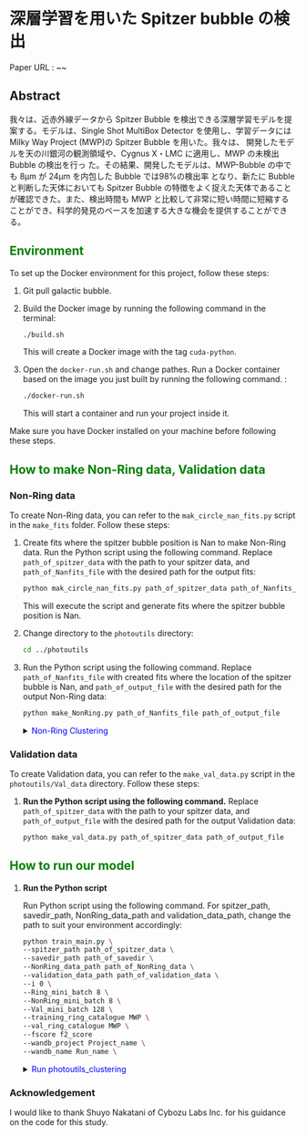 # 深層学習を用いた Spitzer bubble の検出

Paper URL : ~~

## Abstract

我々は、近赤外線データから Spitzer Bubble を検出できる深層学習モデルを提案する。モデルは、Single Shot MultiBox Detector を使用し、学習データには Milky Way Project (MWP)の Spitzer Bubble を用いた。我々は、 開発したモデルを天の川銀河の観測領域や、Cygnus X・LMC に適用し、MWP の未検出 Bubble の検出を行っ た。その結果、開発したモデルは、MWP-Bubble の中でも 8μm が 24μm を内包した Bubble では98%の検出率 となり、新たに Bubble と判断した天体においても Spitzer Bubble の特徴をよく捉えた天体であることが確認できた。また、検出時間も MWP と比較して非常に短い時間に短縮することができ、科学的発見のペースを加速する大きな機会を提供することができる。



## <span style="color: green; ">Environment</span>
To set up the Docker environment for this project, follow these steps:

1. Git pull galactic bubble.

2. Build the Docker image by running the following command in the terminal:

    ```bash
    ./build.sh
    ```

    This will create a Docker image with the tag `cuda-python`.

3. Open the `docker-run.sh` and change pathes. Run a Docker container based on the image you just built by running the following command. :

    ```bash
    ./docker-run.sh
    ```

    This will start a container and run your project inside it.

Make sure you have Docker installed on your machine before following these steps.

## <span style="color: green; ">How to make Non-Ring data, Validation data</span>

### Non-Ring data
To create Non-Ring data, you can refer to the `mak_circle_nan_fits.py` script in the `make_fits` folder. Follow these steps:

1. Create fits where the spitzer bubble position is Nan to make Non-Ring data. Run the Python script using the following command. Replace `path_of_spitzer_data` with the path to your spitzer data, and `path_of_Nanfits_file` with the desired path for the output fits:

    ```bash
    python mak_circle_nan_fits.py path_of_spitzer_data path_of_Nanfits_file
    ```
    This will execute the script and generate fits where the spitzer bubble position is Nan.

2. Change directory to the `photoutils` directory:
    ```bash
    cd ../photoutils
    ```

3. Run the Python script using the following command. Replace `path_of_Nanfits_file` with created fits where the location of the spitzer bubble is Nan, and `path_of_output_file` with the desired path for the output Non-Ring data:
    ```bash
    python make_NonRing.py path_of_Nanfits_file path_of_output_file
    ```

    <details><summary> <span style="color: blue; ">Non-Ring Clustering</span></summary>

    1. **Copy the Non-Ring Data**: Start by making a copy of the Non-Ring data you created above. This is to ensure that the original data remains unchanged during the clustering process. You can do this using a command like:

        ```bash
        cp -r /path/to/original/Non_Ring /path/to/copy/Non_Ring
        ```

    2. **Run the Clustering Script**: Run the clustering.py script to perform clustering on the Non-Ring data. The command might look something like this:

        ```python
        python clustering.py class_num model_version /path/to/copy/Non_Ring
        ```
    </details>

### Validation data

To create Validation data, you can refer to the `make_val_data.py` script in the `photoutils/Val_data` directory. Follow these steps:

1. **Run the Python script using the following command.** Replace `path_of_spitzer_data` with the path to your spitzer data, and `path_of_output_file` with the desired path for the output Validation data:
    ```bash
    python make_val_data.py path_of_spitzer_data path_of_output_file
    ```


## <span style="color: green; ">How to run our model</span>

1. **Run the Python script**

    Run Python script using the following command. For spitzer_path, savedir_path, NonRing_data_path and validation_data_path, change the path to suit your environment accordingly:

    ```bash
    python train_main.py \
    --spitzer_path path_of_spitzer_data \
    --savedir_path path_of_savedir \
    --NonRing_data_path path_of_NonRing_data \
    --validation_data_path path_of_validation_data \
    --i 0 \
    --Ring_mini_batch 8 \
    --NonRing_mini_batch 8 \
    --Val_mini_batch 128 \
    --training_ring_catalogue MWP \
    --val_ring_catalogue MWP \
    --fscore f2_score
    --wandb_project Project_name \
    --wandb_name Run_name \
    ```

    <details><summary> <span style="color: blue; ">Run photoutils_clustering</span></summary>

    if you run `photoutils_clustering` script, follow these steps:

    1. **Run the `photoutils_clustering` script**:

        Run the `photoutils_clustering` script using the following command. Replace `class_num` with the determined number of classes. `NonRing_remove_class_list` and `NonRing_aug_num` are also replaced with a predetermined value:

        ```bash
        python train_main.py \
        --spitzer_path path_of_spitzer_data \
        --savedir_path path_of_savedir \
        --NonRing_data_path path_of_NonRing_data \
        --validation_data_path path_of_validation_data \
        --i 0 \
        --Ring_mini_batch 8 \
        --NonRing_mini_batch 8 \
        --Val_mini_batch 128 \
        --training_ring_catalogue MWP \
        --val_ring_catalogue MWP \
        --fscore f2_score
        --wandb_project Project_name \
        --wandb_name Run_name \
        --NonRing_class_num 10 \
        --NonRing_remove_class_list 5 9 \
        --NonRing_aug_num 1 1 1 1 1 0 1 1 1 0
        ```

        **Note**: Before executing the command, the clustered Non-Ring must be formed.

    </details>

### Acknowledgement
I would like to thank Shuyo Nakatani of Cybozu Labs Inc. for his guidance on the code for this study.


